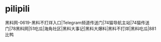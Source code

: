 # pilipili
黑料网-0619-黑料不打烊入口|Telegram频道传送门|74猫导航主站|74猫传送门|78黑料网|51吃瓜|海角社区|黑料大事记|黑料大爆料|黑料不打烊|黑料吃瓜|881比鸭
